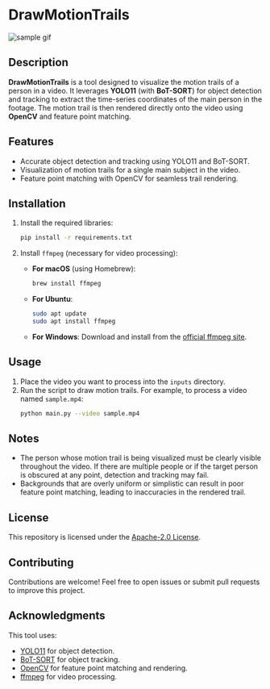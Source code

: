 # DrawMotionTrails

![sample gif](https://github.com/ryota-skating/DrawMotionTrails/blob/main/fig/sample.gif?raw=true)

## Description

**DrawMotionTrails** is a tool designed to visualize the motion trails of a person in a video. It leverages **YOLO11** (with **BoT-SORT**) for object detection and tracking to extract the time-series coordinates of the main person in the footage. The motion trail is then rendered directly onto the video using **OpenCV** and feature point matching.

## Features
- Accurate object detection and tracking using YOLO11 and BoT-SORT.
- Visualization of motion trails for a single main subject in the video.
- Feature point matching with OpenCV for seamless trail rendering.

## Installation

1. Install the required libraries:
   ```bash
   pip install -r requirements.txt
   ```

2. Install `ffmpeg` (necessary for video processing):
   - **For macOS** (using Homebrew):
     ```bash
     brew install ffmpeg
     ```
   - **For Ubuntu**:
     ```bash
     sudo apt update
     sudo apt install ffmpeg
     ```
   - **For Windows**:
     Download and install from the [official ffmpeg site](https://ffmpeg.org/download.html).

## Usage

1. Place the video you want to process into the `inputs` directory.
2. Run the script to draw motion trails. For example, to process a video named `sample.mp4`:
   ```bash
   python main.py --video sample.mp4
   ```

## Notes

- The person whose motion trail is being visualized must be clearly visible throughout the video. If there are multiple people or if the target person is obscured at any point, detection and tracking may fail.
- Backgrounds that are overly uniform or simplistic can result in poor feature point matching, leading to inaccuracies in the rendered trail.

## License
This repository is licensed under the [Apache-2.0 License](LICENSE).

## Contributing
Contributions are welcome! Feel free to open issues or submit pull requests to improve this project.

## Acknowledgments
This tool uses:
- [YOLO11](https://github.com/ultralytics/yolov5) for object detection.
- [BoT-SORT](https://github.com/NirAharon/BoT-SORT) for object tracking.
- [OpenCV](https://opencv.org/) for feature point matching and rendering.
- [ffmpeg](https://ffmpeg.org/) for video processing.
